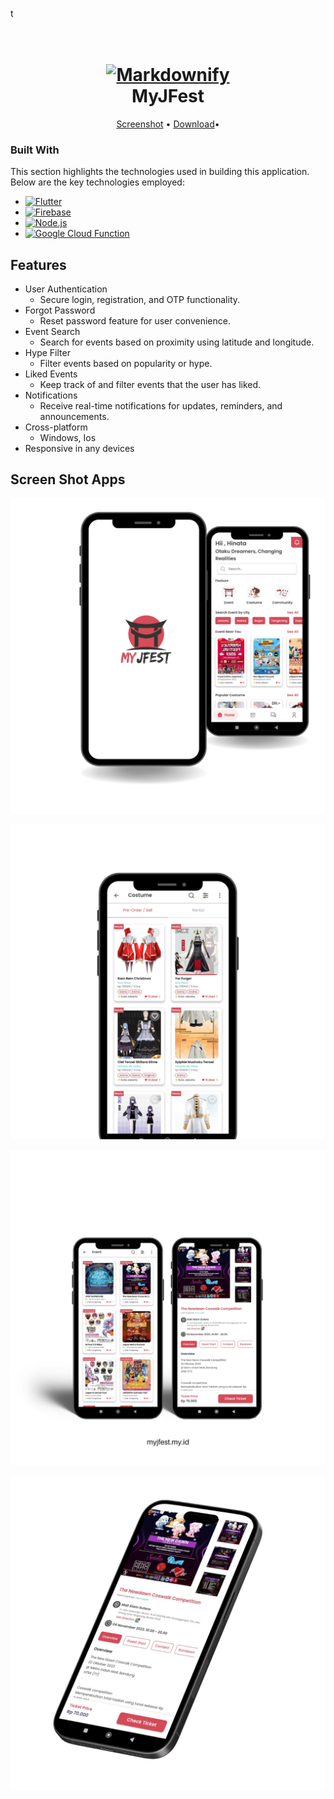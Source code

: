 t
<h1 align="center">
  <br>
  <a href="http://www.amitmerchant.com/electron-markdownify"><img src="https://firebasestorage.googleapis.com/v0/b/eventku-d1719.appspot.com/o/uploads%2Flogo2.png?alt=media&token=dda15ec3-2541-42f7-80bb-601951b96687" alt="Markdownify" width="200"></a>
  <br>
  MyJFest
  <br>
</h1>

<p align="center">
  <a href="#Screen Shot Apps">Screenshot</a> •
  <a href="https://play.google.com/store/apps/details?id=com.otakudreams.myjfest">Download</a>•
</p>

### Built With

This section highlights the technologies used in building this application. Below are the key technologies employed:

* [![Flutter][Flutter-shield]][Flutter-url]
* [![Firebase][Firebase-shield]][Firebase-url]
* [![Node.js][Nodejs-shield]][Nodejs-url]
* [![Google Cloud Function][Cloud-shield]][Cloud-url]

  
## Features
* User Authentication
  - Secure login, registration, and OTP functionality.
* Forgot Password
  - Reset password feature for user convenience.
* Event Search
  - Search for events based on proximity using latitude and longitude.
* Hype Filter
  - Filter events based on popularity or hype.
* Liked Events
  - Keep track of and filter events that the user has liked.
* Notifications
  - Receive real-time notifications for updates, reminders, and announcements.
* Cross-platform
  - Windows, Ios
* Responsive in any devices

## Screen Shot Apps
<p align="center">
  <img width="600" src="https://github.com/abybrandon/myjfest_ss/blob/main/iphones-34.png">
</p>
<p align="center">
  <img width="600" src="https://github.com/abybrandon/myjfest_ss/blob/main/cosutmeJpg.png">
</p>
<p align="center">
  <img width="600" src="https://github.com/abybrandon/myjfest_ss/blob/main/iphones-3412.png">
</p>
<p align="center">
  <img width="600" src="https://github.com/abybrandon/myjfest_ss/blob/main/iphones-341231.png">
</p>




<!-- MARKDOWN LINKS & IMAGES -->
<!-- https://www.markdownguide.org/basic-syntax/#reference-style-links -->
[contributors-shield]: https://img.shields.io/github/contributors/othneildrew/Best-README-Template.svg?style=for-the-badge
[contributors-url]: https://github.com/othneildrew/Best-README-Template/graphs/contributors
[forks-shield]: https://img.shields.io/github/forks/othneildrew/Best-README-Template.svg?style=for-the-badge
[forks-url]: https://github.com/othneildrew/Best-README-Template/network/members
[stars-shield]: https://img.shields.io/github/stars/othneildrew/Best-README-Template.svg?style=for-the-badge
[stars-url]: https://github.com/othneildrew/Best-README-Template/stargazers
[issues-shield]: https://img.shields.io/github/issues/othneildrew/Best-README-Template.svg?style=for-the-badge
[issues-url]: https://github.com/othneildrew/Best-README-Template/issues
[license-shield]: https://img.shields.io/github/license/othneildrew/Best-README-Template.svg?style=for-the-badge
[license-url]: https://github.com/othneildrew/Best-README-Template/blob/master/LICENSE.txt
[linkedin-shield]: https://img.shields.io/badge/-LinkedIn-black.svg?style=for-the-badge&logo=linkedin&colorB=555
[linkedin-url]: https://linkedin.com/in/othneildrew
[product-screenshot]: images/screenshot.png
[Next.js]: https://img.shields.io/badge/next.js-000000?style=for-the-badge&logo=nextdotjs&logoColor=white
[Next-url]: https://nextjs.org/
[React.js]: https://img.shields.io/badge/React-20232A?style=for-the-badge&logo=react&logoColor=61DAFB
[React-url]: https://reactjs.org/
[Vue.js]: https://img.shields.io/badge/Vue.js-35495E?style=for-the-badge&logo=vuedotjs&logoColor=4FC08D
[Vue-url]: https://vuejs.org/
[Angular.io]: https://img.shields.io/badge/Angular-DD0031?style=for-the-badge&logo=angular&logoColor=white
[Angular-url]: https://angular.io/
[Svelte.dev]: https://img.shields.io/badge/Svelte-4A4A55?style=for-the-badge&logo=svelte&logoColor=FF3E00
[Svelte-url]: https://svelte.dev/
[Laravel.com]: https://img.shields.io/badge/Laravel-FF2D20?style=for-the-badge&logo=laravel&logoColor=white
[Laravel-url]: https://laravel.com
[Bootstrap.com]: https://img.shields.io/badge/Bootstrap-563D7C?style=for-the-badge&logo=bootstrap&logoColor=white
[Bootstrap-url]: https://getbootstrap.com
[JQuery.com]: https://img.shields.io/badge/jQuery-0769AD?style=for-the-badge&logo=jquery&logoColor=white
[JQuery-url]: https://jquery.com



[Flutter-shield]: https://img.shields.io/badge/Flutter-%2302569B.svg?style=for-the-badge&logo=Flutter&logoColor=white
[Firebase-shield]: https://img.shields.io/badge/firebase-%23039BE5.svg?style=for-the-badge&logo=firebase
[Nodejs-shield]: https://img.shields.io/badge/node.js-6DA55F?style=for-the-badge&logo=node.js&logoColor=white
[Cloud-shield]: https://img.shields.io/badge/GoogleCloud-%234285F4.svg?style=for-the-badge&logo=google-cloud&logoColor=white

[Flutter-url]: https://flutter.dev
[Firebase-url]: https://firebase.google.com
[Nodejs-url]: https://nodejs.org
[Cloud-url]: https://cloud.google.com

